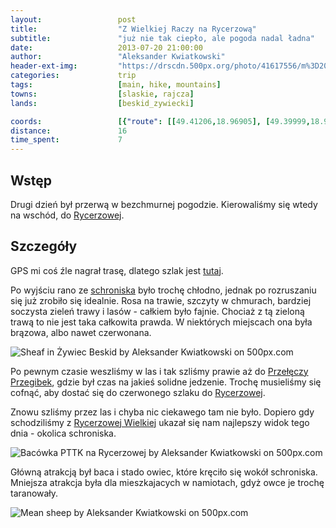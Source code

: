 ```yaml
---
layout:                 post
title:                  "Z Wielkiej Raczy na Rycerzową"
subtitle:               "już nie tak ciepło, ale pogoda nadal ładna"
date:                   2013-07-20 21:00:00
author:                 "Aleksander Kwiatkowski"
header-ext-img:         "https://drscdn.500px.org/photo/41617556/m%3D2048/7427716299d2442b18d82293caf50d88"
categories:             trip
tags:                   [main, hike, mountains]
towns:                  [slaskie, rajcza]
lands:                  [beskid_zywiecki]

coords:                 [{"route": [[49.41206,18.96905], [49.39999,18.97455], [49.39580,19.02167], [49.40167,19.04622], [49.41904,19.04759], [49.41379,19.06991], [49.41825,19.07308], [49.41580,19.09222], [49.41948,19.09729]], "type": "hike"}]
distance:               16
time_spent:             7
---
```


[wiki-rycerzowa]:               https://pl.wikipedia.org/wiki/Wielka_Rycerzowa
[wiki-przegibek]:               https://pl.wikipedia.org/wiki/Prze%C5%82%C4%99cz_Przegibek_(Beskid_%C5%BBywiecki)
[wiki-schron-racza]:            https://pl.wikipedia.org/wiki/Schronisko_PTTK_na_Wielkiej_Raczy

[trasa]:                        http://mapa-turystyczna.pl/route/zkb2

Wstęp
-----

Drugi dzień był przerwą w bezchmurnej pogodzie. Kierowaliśmy się wtedy na wschód, do [Rycerzowej][wiki-rycerzowa].

Szczegóły
---------

GPS mi coś źle nagrał trasę, dlatego szlak jest [tutaj][trasa].

Po wyjściu rano ze [schroniska][wiki-schron-racza] było trochę chłodno, jednak po rozruszaniu
się już zrobiło się idealnie. Rosa na trawie,
szczyty w chmurach, bardziej soczysta zieleń trawy i lasów - całkiem było fajnie. Chociaż z tą zieloną
trawą to nie jest taka
całkowita prawda. W niektórych miejscach ona była brązowa, albo nawet czerwonana.

<div class='pixels-photo'>
  <p>
    <img src='https://drscdn.500px.org/photo/145659105/m%3D900/1492837d1dcd32a35e6fa81f7a96e875' alt='Sheaf in Żywiec Beskid by Aleksander Kwiatkowski on 500px.com'>
  </p>
  <a href='https://500px.com/photo/145659105/sheaf-in-%C5%BBywiec-beskid-by-aleksander-kwiatkowski' alt='Sheaf in Żywiec Beskid by Aleksander Kwiatkowski on 500px.com'></a>
</div>
<script type='text/javascript' src='https://500px.com/embed.js'></script>

Po pewnym czasie weszliśmy w las i tak szliśmy prawie aż do [Przełęczy Przegibek][wiki-przegibek], gdzie
był czas na jakieś solidne jedzenie. Trochę musieliśmy się cofnąć, aby dostać się do czerwonego
szlaku do [Rycerzowej][wiki-rycerzowa].

Znowu szliśmy przez las i chyba nic ciekawego tam nie było. Dopiero gdy schodziliśmy z
[Rycerzowej Wielkiej][wiki-rycerzowa] ukazał się nam najlepszy widok tego dnia - okolica schroniska.

<div class='pixels-photo'>
  <p>
    <img src='https://drscdn.500px.org/photo/77156083/m%3D900/156f6c3765379077cd69e5cc19e3c00f' alt='Bacówka PTTK na Rycerzowej by Aleksander Kwiatkowski on 500px.com'>
  </p>
  <a href='https://500px.com/photo/77156083/bac%C3%B3wka-pttk-na-rycerzowej-by-aleksander-kwiatkowski' alt='Bacówka PTTK na Rycerzowej by Aleksander Kwiatkowski on 500px.com'></a>
</div>
<script type='text/javascript' src='https://500px.com/embed.js'></script>

Główną atrakcją był baca i stado owiec, które kręciło się wokół schroniska. Mniejsza atrakcja była dla
mieszkajacych w namiotach, gdyż owce je trochę taranowały.

<div class='pixels-photo'>
  <p>
    <img src='https://drscdn.500px.org/photo/43162646/m%3D900/e485c78007d895fec8c6094b2154ff9b' alt='Mean sheep by Aleksander Kwiatkowski on 500px.com'>
  </p>
  <a href='https://500px.com/photo/43162646/mean-sheep-by-aleksander-kwiatkowski' alt='Mean sheep by Aleksander Kwiatkowski on 500px.com'></a>
</div>
<script type='text/javascript' src='https://500px.com/embed.js'></script>
